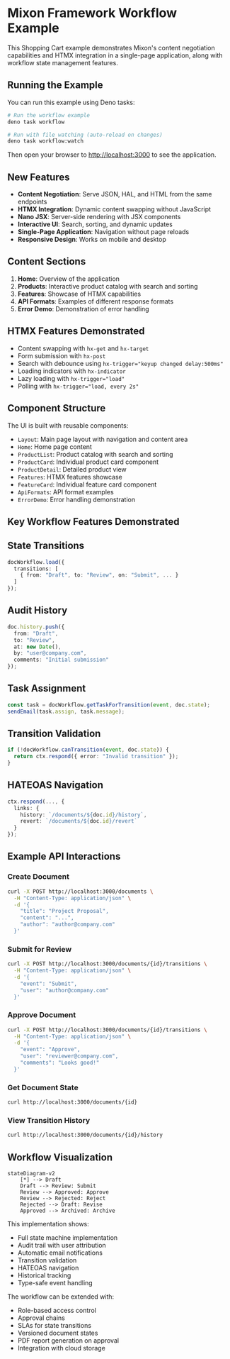 # Mixon Framework Workflow Example

This Shopping Cart example demonstrates Mixon's content negotiation capabilities and HTMX integration in a single-page application, along with workflow state management features.

## Running the Example

You can run this example using Deno tasks:

```bash
# Run the workflow example
deno task workflow

# Run with file watching (auto-reload on changes)
deno task workflow:watch
```

Then open your browser to [http://localhost:3000](http://localhost:3000) to see the application.

## New Features

- **Content Negotiation**: Serve JSON, HAL, and HTML from the same endpoints
- **HTMX Integration**: Dynamic content swapping without JavaScript
- **Nano JSX**: Server-side rendering with JSX components
- **Interactive UI**: Search, sorting, and dynamic updates
- **Single-Page Application**: Navigation without page reloads
- **Responsive Design**: Works on mobile and desktop

## Content Sections

1. **Home**: Overview of the application
2. **Products**: Interactive product catalog with search and sorting
3. **Features**: Showcase of HTMX capabilities
4. **API Formats**: Examples of different response formats
5. **Error Demo**: Demonstration of error handling

## HTMX Features Demonstrated

- Content swapping with `hx-get` and `hx-target`
- Form submission with `hx-post`
- Search with debounce using `hx-trigger="keyup changed delay:500ms"`
- Loading indicators with `hx-indicator`
- Lazy loading with `hx-trigger="load"`
- Polling with `hx-trigger="load, every 2s"`

## Component Structure

The UI is built with reusable components:

- `Layout`: Main page layout with navigation and content area
- `Home`: Home page content
- `ProductList`: Product catalog with search and sorting
- `ProductCard`: Individual product card component
- `ProductDetail`: Detailed product view
- `Features`: HTMX features showcase
- `FeatureCard`: Individual feature card component
- `ApiFormats`: API format examples
- `ErrorDemo`: Error handling demonstration

## Key Workflow Features Demonstrated

## **State Transitions**

```typescript
docWorkflow.load({
  transitions: [
    { from: "Draft", to: "Review", on: "Submit", ... }
  ]
});
```

## **Audit History**

```typescript
doc.history.push({
  from: "Draft",
  to: "Review",
  at: new Date(),
  by: "user@company.com",
  comments: "Initial submission"
});
```

## **Task Assignment**

```typescript
const task = docWorkflow.getTaskForTransition(event, doc.state);
sendEmail(task.assign, task.message);
```

## **Transition Validation**

```typescript
if (!docWorkflow.canTransition(event, doc.state)) {
  return ctx.respond({ error: "Invalid transition" });
}
```

## **HATEOAS Navigation**

```typescript
ctx.respond(..., {
  links: {
    history: `/documents/${doc.id}/history`,
    revert: `/documents/${doc.id}/revert`
  }
});
```

## Example API Interactions

### **Create Document**

```bash
curl -X POST http://localhost:3000/documents \
  -H "Content-Type: application/json" \
  -d '{
    "title": "Project Proposal",
    "content": "...",
    "author": "author@company.com"
  }'
```

### **Submit for Review**

```bash
curl -X POST http://localhost:3000/documents/{id}/transitions \
  -H "Content-Type: application/json" \
  -d '{
    "event": "Submit",
    "user": "author@company.com"
  }'
```

### **Approve Document**

```bash
curl -X POST http://localhost:3000/documents/{id}/transitions \
  -H "Content-Type: application/json" \
  -d '{
    "event": "Approve",
    "user": "reviewer@company.com",
    "comments": "Looks good!"
  }'
```

### **Get Document State**

```bash
curl http://localhost:3000/documents/{id}
```

### **View Transition History**

```bash
curl http://localhost:3000/documents/{id}/history
```

## Workflow Visualization

```mermaid
stateDiagram-v2
    [*] --> Draft
    Draft --> Review: Submit
    Review --> Approved: Approve
    Review --> Rejected: Reject
    Rejected --> Draft: Revise
    Approved --> Archived: Archive
```

This implementation shows:

- Full state machine implementation
- Audit trail with user attribution
- Automatic email notifications
- Transition validation
- HATEOAS navigation
- Historical tracking
- Type-safe event handling

The workflow can be extended with:

- Role-based access control
- Approval chains
- SLAs for state transitions
- Versioned document states
- PDF report generation on approval
- Integration with cloud storage
